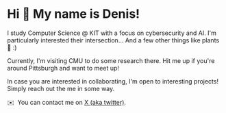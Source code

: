 Hi 👋 My name is Denis!
=======================

I study Computer Science @ KIT with a focus on cybersecurity and AI. I'm particularly interested their intersection... And a few other things like plants 🌴 :)

Currently, I'm visiting CMU to do some research there. Hit me up if you're around Pittsburgh and want to meet up!

In case you are interested in collaborating, I'm open to interesting projects! Simply reach out the me in some way. 

✉️  You can contact me on [X (aka twitter)](https://x.com/wambosec).

